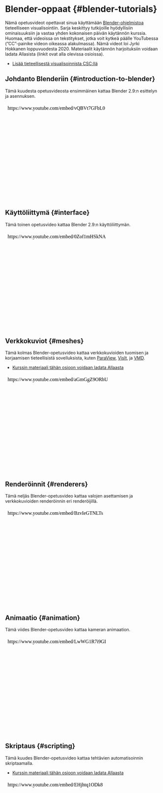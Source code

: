
# Blender-oppaat {#blender-tutorials}

Nämä opetusvideot opettavat sinua käyttämään [Blender-ohjelmistoa](../../apps/blender.md)
tieteelliseen visualisointiin. Sarja keskittyy tutkijoille hyödyllisiin ominaisuuksiin ja
vastaa yhden kokonaisen päivän käytännön kurssia. Huomaa, että videoissa on tekstitykset,
jotka voit kytkeä päälle YouTubessa (”CC”-painike videon oikeassa alakulmassa).
Nämä videot loi Jyrki Hokkanen loppuvuodesta 2020. Materiaalit käytännön harjoituksiin
voidaan ladata Allasista (linkit ovat alla olevissa osioissa).

* [Lisää tieteellisestä visualisoinnista CSC:llä](https://research.csc.fi/visualization)

## Johdanto Blenderiin {#introduction-to-blender}

Tämä kuudesta opetusvideosta ensimmäinen kattaa Blender 2.9:n esittelyn ja asennuksen.

<iframe width="560" height="315" title="Introduction to Blender video" srcdoc="https://www.youtube.com/embed/vQBVt7GFbL0" frameborder="0" allow="accelerometer; autoplay; clipboard-write; encrypted-media; gyroscope; picture-in-picture" allowfullscreen></iframe>

## Käyttöliittymä {#interface}

Tämä toinen opetusvideo kattaa Blender 2.9:n käyttöliittymän.

<iframe width="560" height="315" title="Blender interface video" srcdoc="https://www.youtube.com/embed/0Zof1mHSkNA" frameborder="0" allow="accelerometer; autoplay; clipboard-write; encrypted-media; gyroscope; picture-in-picture" allowfullscreen></iframe>

## Verkkokuviot {#meshes}

Tämä kolmas Blender-opetusvideo kattaa verkkokuvioiden tuomisen ja korjaamisen tieteellisistä sovelluksista, kuten [ParaView](../../apps/paraview.md), [VisIt](../../apps/visit.md), ja [VMD](../../apps/vmd.md).

* [Kurssin materiaali tähän osioon voidaan ladata Allaasta](https://a3s.fi/blendermaterials/Blender_tutorial_series_demo_files.zip)

<iframe width="560" height="315" title="Blender meshes video" srcdoc="https://www.youtube.com/embed/aGmGgZ9ORhU" frameborder="0" allow="accelerometer; autoplay; clipboard-write; encrypted-media; gyroscope; picture-in-picture" allowfullscreen></iframe>

## Renderöinnit {#renderers}

Tämä neljäs Blender-opetusvideo kattaa valojen asettamisen ja verkkokuvioiden renderöinnin eri renderöijillä.

<iframe width="560" height="315" title="Blender renderers video" srcdoc="https://www.youtube.com/embed/BzvIeGTNLTs" frameborder="0" allow="accelerometer; autoplay; clipboard-write; encrypted-media; gyroscope; picture-in-picture" allowfullscreen></iframe>

## Animaatio {#animation}

Tämä viides Blender-opetusvideo kattaa kameran animaation.

<iframe width="560" height="315" title="Blender camera animation video" srcdoc="https://www.youtube.com/embed/LwWG1R7i9GI" frameborder="0" allow="accelerometer; autoplay; clipboard-write; encrypted-media; gyroscope; picture-in-picture" allowfullscreen></iframe>

## Skriptaus {#scripting}

Tämä kuudes Blender-opetusvideo kattaa tehtävien automatisoinnin skriptaamalla.

* [Kurssin materiaali tähän osioon voidaan ladata Allaasta](https://a3s.fi/blendermaterials/Blender_tutorial_series_demo_files.zip)

<iframe width="560" height="315" title="Automatic tasks by scripting in Blender video" srcdoc="https://www.youtube.com/embed/EHjhtq1ODk8" frameborder="0" allow="accelerometer; autoplay; clipboard-write; encrypted-media; gyroscope; picture-in-picture" allowfullscreen></iframe>
